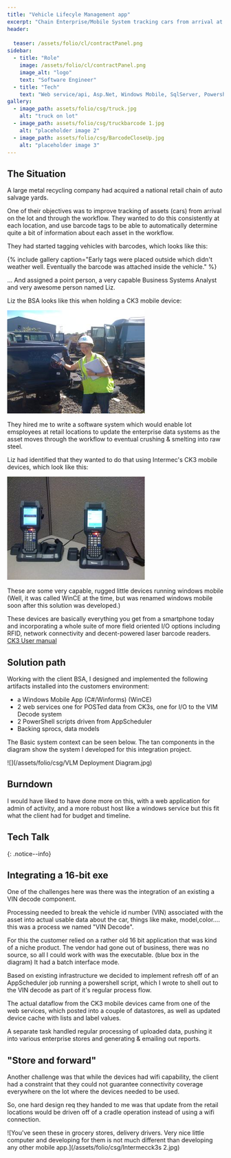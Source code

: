 ```yaml
---
title: "Vehicle Lifecyle Management app"
excerpt: "Chain Enterprise/Mobile System tracking cars from arrival at a retail lot to crushed masses of steel on a flatbed.  With frickin' lasers."
header:
  
  teaser: /assets/folio/cl/contractPanel.png
sidebar:
  - title: "Role"
    image: /assets/folio/cl/contractPanel.png
    image_alt: "logo"
    text: "Software Engineer"  
  - title: "Tech"    
    text: "Web service/api, Asp.Net, Windows Mobile, SqlServer, Powershell, app integration"   
gallery:
  - image_path: assets/folio/csg/truck.jpg
    alt: "truck on lot"
  - image_path: assets/folio/csg/truckbarcode 1.jpg
    alt: "placeholder image 2"
  - image_path: assets/folio/csg/BarcodeCloseUp.jpg
    alt: "placeholder image 3"
---
```


## The Situation 

A large metal recycling company had acquired a national retail chain of auto salvage yards.

One of their objectives was to improve tracking of assets (cars) from arrival on the lot and through the workflow.  They wanted to do this consistently at each location, and use barcode tags to be able to automatically determine quite a bit of information about each asset in the workflow.

They had started tagging vehicles with barcodes, which looks like this:

{% include gallery caption="Early tags were placed outside which didn't weather well.  Eventually the barcode was attached inside the vehicle." %}

... And assigned a point person, a very capable Business Systems Analyst and very awesome person named Liz. 

Liz the BSA looks like this when holding a CK3 mobile device:

![A BSA in her natural habitat.  This one has an Intermec CK3 device, very rare at the time.](/assets/folio/csg/lizBSA.jpg)

They hired me to write a software system which would enable lot emsployees at retail locations to update the enterprise data systems as the asset moves through the workflow to eventual crushing & smelting into raw steel.

Liz had identified that they wanted to do that using Intermec's CK3 mobile devices, which look like this:

![Intermek ck3 devices](/assets/folio/csg/intermecck3s.jpg)

These are some very capable, rugged little devices running windows mobile (Well, it was called WinCE at the time, but was renamed windows mobile soon after this solution was developed.)   

These devices are basically everything you get from a smartphone today and incorporating a whole suite of more field oriented I/O options including RFID,  network connectivity and decent-powered laser barcode readers.
[CK3 User manual](/assets/folio/csg/CK3-pp-web.pdf)

## Solution path

Working with the client BSA, I designed and implemented the following artifacts installed into the customers environment:

* a Windows Mobile App (C#/Winforms) (WinCE)
* 2 web services
one for POSTed data from CK3s, one for I/O to the VIM Decode system
* 2 PowerShell scripts driven from AppScheduler
* Backing sprocs, data models

The Basic system context can be seen below.  The tan components in the diagram show the system I developed for this integration project.

![](/assets/folio/csg/VLM Deployment Diagram.jpg)

## Burndown 
I would have liked to have done more on this, with a web application for admin of activity, and a more robust host like a windows service but this fit what the client had for budget and timeline.

## Tech Talk
{: .notice--info}

## Integrating a 16-bit exe
One of the challenges here was there was the integration of an existing a VIN decode component. 

Processing needed to break the vehicle id number (VIN) associated with the asset into actual usable data about the car, things like make, model,color.... this was a process we named "VIN Decode".

For this the customer relied on a rather old 16 bit application that was kind of a niche product.  The vendor had gone out of business, there was no source, so all I could work with was the executable.  (blue box in the diagram) It had a batch interface mode.  

Based on existing infrastructure we decided to implement refresh off of an AppScheduler job running a powershell script, which I wrote to shell out to the VIN decode as part of it's regular process flow.

The actual dataflow from the CK3 mobile devices came from one of the web services, which posted into a couple of datastores, as well as updated device cache with lists and label values.

A separate task handled regular processing of uploaded data, pushing it into various enterprise stores and generating & emailing out reports. 

## "Store and forward"
Another challenge was that while the devices had wifi capability, the client had a constraint that they could not guarantee connectivity coverage everywhere on the lot where the devices needed to be used.

So, one hard design req they handed to me was that update from the retail locations would be driven off of a cradle operation instead of using a wifi connection.  

![You've seen these in grocery stores, delivery drivers.  Very nice little computer and developing for them is not much different than developing any other mobile app.](/assets/folio/csg/Intermecck3s 2.jpg)


